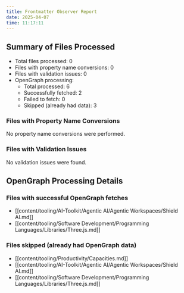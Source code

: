 ```yaml
---
title: Frontmatter Observer Report
date: 2025-04-07
time: 11:17:11
---
```


## Summary of Files Processed
- Total files processed: 0
- Files with property name conversions: 0
- Files with validation issues: 0
- OpenGraph processing:
  - Total processed: 6
  - Successfully fetched: 2
  - Failed to fetch: 0
  - Skipped (already had data): 3

### Files with Property Name Conversions
No property name conversions were performed.

### Files with Validation Issues
No validation issues were found.

## OpenGraph Processing Details

### Files with successful OpenGraph fetches
- [[content/tooling/AI-Toolkit/Agentic AI/Agentic Workspaces/Shield AI.md]]
- [[content/tooling/Software Development/Programming Languages/Libraries/Three.js.md]]


### Files skipped (already had OpenGraph data)
- [[content/tooling/Productivity/Capacities.md]]
- [[content/tooling/AI-Toolkit/Agentic AI/Agentic Workspaces/Shield AI.md]]
- [[content/tooling/Software Development/Programming Languages/Libraries/Three.js.md]]
